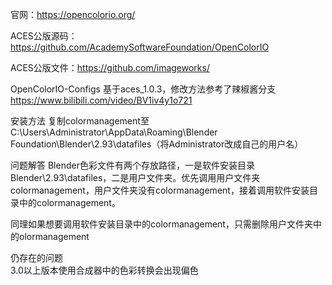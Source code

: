 官网：https://opencolorio.org/  

ACES公版源码：https://github.com/AcademySoftwareFoundation/OpenColorIO  

ACES公版文件：https://github.com/imageworks/  

OpenColorIO-Configs
基于aces_1.0.3，修改方法参考了辣椒酱分支 https://www.bilibili.com/video/BV1iv4y1o721

安装方法
复制colormanagement至C:\Users\Administrator\AppData\Roaming\Blender Foundation\Blender\2.93\datafiles（将Administrator改成自己的用户名）

问题解答
Blender色彩文件有两个存放路径，一是软件安装目录Blender\2.93\datafiles，二是用户文件夹。优先调用用户文件夹colormanagement，用户文件夹没有colormanagement，接着调用软件安装目录中的colormanagement。

同理如果想要调用软件安装目录中的colormanagement，只需删除用户文件夹中的olormanagement

仍存在的问题  
3.0以上版本使用合成器中的色彩转换会出现偏色